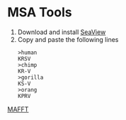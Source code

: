 # MSA Tools

1. Download and install [SeaView](http://doua.prabi.fr/software/seaview)
2. Copy and paste the following lines
   ```
   >human
   KRSV
   >chimp
   KR-V
   >gorilla
   KS-V
   >orang
   KPRV
   ```

[MAFFT](https://mafft.cbrc.jp/alignment/server/)
